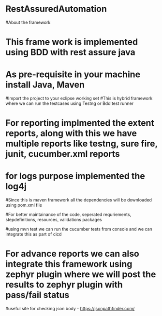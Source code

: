 # RestAssuredAutomation

#About the framework

# This frame work is implemented using BDD with rest assure java
# As pre-requisite in your machine install Java, Maven

#Import the project to your eclipse working set
#This is hybrid framework where we can run the testcases using Testng or Bdd test runner 

# For reporting implmented the extent reports, along with this we have multiple reports like testng, sure fire, junit, cucumber.xml reports
# for logs purpose implemented the log4j 

#Since this is maven framework all the dependencies will be downloaded using pom.xml file

#For better maintainance of the code, seperated requriements, stepdefinitions, resources, validations packages

#using mvn test we can run the cucumber tests from console and we can integrate this as part of cicd

# For advance reports we can also integrate this framework using zephyr plugin where we will post the results to zephyr plugin with pass/fail status

#useful site for checking json body - https://jsonpathfinder.com/
